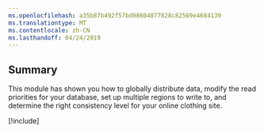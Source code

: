 ```yaml
---
ms.openlocfilehash: a35b87b492f57bd98604077828c82569e4684139
ms.translationtype: MT
ms.contentlocale: zh-CN
ms.lasthandoff: 04/24/2019
---
```

## <a name="summary"></a>Summary

This module has shown you how to globally distribute data, modify the read priorities for your database, set up multiple regions to write to, and determine the right consistency level for your online clothing site.

<!-- Cleanup sandbox -->
[!include[](../../../includes/azure-sandbox-cleanup.md)]
